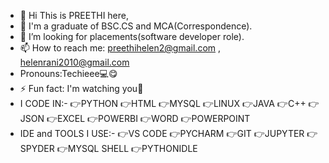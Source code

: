 - 👋 Hi This is PREETHI here,
- 🌱 I'm a graduate of BSC.CS and MCA(Correspondence).
- 💞️ I’m looking for placements(software developer role).
- 📫 How to reach me:
  preethihelen2@gmail.com , helenrani2010@gmail.com
- Pronouns:Techieee💻😋
- ⚡ Fun fact: I'm watching you👀
- I CODE IN:-
 👉PYTHON 👉HTML 👉MYSQL  👉LINUX 👉JAVA 👉C++ 👉JSON
 👉EXCEL 👉POWERBI 👉WORD 👉POWERPOINT 
- IDE and TOOLS I USE:-
  👉VS CODE 👉PYCHARM 👉GIT 👉JUPYTER 👉SPYDER 👉MYSQL SHELL 👉PYTHONIDLE 
